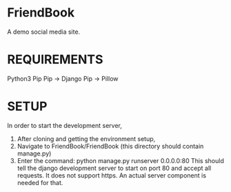 # FriendBook
A demo social media site. 

# REQUIREMENTS
Python3
Pip
  Pip -> Django
  Pip -> Pillow

# SETUP
In order to start the development server,
1) After cloning and getting the environment setup,
2) Navigate to FriendBook/FriendBook (this directory should contain manage.py)
3) Enter the command: python manage.py runserver 0.0.0.0:80
This should tell the django development server to start on port 80 and accept all requests. 
It does not support https. An actual server component is needed for that. 

